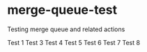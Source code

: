 # merge-queue-test
Testing merge queue and related actions

Test 1
Test 3
Test 4
Test 5
Test 6
Test 7
Test 8
